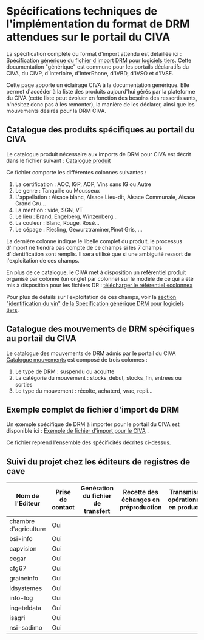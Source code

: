 # Spécifications techniques de l'implémentation du format de DRM attendues sur le portail du CIVA

La spécification complète du format d'import attendu est détaillée ici : [Spécification générique du fichier d'import DRM pour logiciels tiers](https://github.com/24eme/mutualisation-douane/blob/master/logiciels-tiers/). Cette documentation "générique" est commune pour les portails déclaratifs du CIVA, du CIVP, d'Interloire, d'InterRhone, d'IVBD, d'IVSO et d'IVSE.

Cette page apporte un éclairage CIVA à la documentation générique. Elle permet d'accéder à la liste des produits aujourd'hui gérés par la plateforme du CIVA (cette liste peut évoluer en fonction des besoins des ressortissants, n'hésitez donc pas à les remonter), la manière de les déclarer, ainsi que les mouvements désirés pour la DRM CIVA.

## Catalogue des produits spécifiques au portail du CIVA

Le catalogue produit nécessaire aux imports de DRM pour CIVA est décrit dans le fichier suivant : [Catalogue produit](catalogue_produits.csv)

Ce fichier comporte les différentes colonnes suivantes :

1. La certification : AOC, IGP, AOP, Vins sans IG ou Autre
2. Le genre : Tanquille ou Mousseux
3. L'appellation : Alsace blanc, Alsace Lieu-dit, Alsace Communale, Alsace Grand Cru...
4. La mention : vide, SGN, VT
5. Le lieu : Brand, Engelberg, Winzenberg...
6. La couleur : Blanc, Rouge, Rosé...
7. Le cépage : Riesling, Gewurztraminer,Pinot Gris, ...

La dernière colonne indique le libellé complet du produit, le processus d'import ne tiendra pas compte de ce champs si les 7 champs d'identification sont remplis. Il sera utilisé que si une ambiguité ressort de l'exploitation de ces champs.

En plus de ce catalogue, le CIVA met à disposition un référentiel produit organisé par colonne (un onglet par colonne) sur le modèle de ce qui a été mis à disposition pour les fichiers DR : [télécharger le référentiel «colonne»](https://declaration.vinsalsace.pro/documents/Fichier-op%C3%A9rateurs-reference_v2.ods)

Pour plus de détails sur l'exploitation de ces champs, voir la [section "identification du vin" de la Spécification générique DRM pour logiciels tiers](https://github.com/24eme/mutualisation-douane/blob/master/logiciels-tiers/#description-des-lignes-cave).

## Catalogue des mouvements de DRM spécifiques au portail du CIVA

Le catalogue des mouvements de DRM admis par le portail du CIVA  [Catalogue mouvements](catalogue_mouvements.csv) est composé de trois colonnes :

1. Le type de DRM : suspendu ou acquitte
2. La catégorie du mouvement : stocks_debut, stocks_fin, entrees ou sorties
3. Le type du mouvement : récolte, achatcrd, vrac, repli...


## Exemple complet de fichier d'import de DRM

Un exemple spécifique de DRM à importer pour le portail du CIVA est disponible ici : [Exemple de fichier d'import pour le CIVA](exemple_export_drm.csv) .

Ce fichier reprend l'ensemble des spécificités décrites ci-dessus.

## Suivi du projet chez les éditeurs de registres de cave


| Nom de l'Éditeur | Prise de contact | Génération du fichier de transfert | Recette des échanges en préproduction | Transmission opérationnelle en production | Versions compatibles |
|------------------|------------------|-----------------------------------|---------------------------------------|------------------------------------------------------|----------------------|
| chambre d'agriculture | Oui |  |  |  |  |
| bsi-info              | Oui |  |  |  |  |
| capvision             | Oui |  |  |  |  |
| cegar                 | Oui |  |  |  |  |
| cfg67                 | Oui |  |  |  |  |
| graineinfo            | Oui |  |  |  |  |
| idsystemes            | Oui |  |  |  |  |
| info-log              | Oui |  |  |  |  |
| ingeteldata           | Oui |  |  |  |  |
| isagri                | Oui |  |  |  |  |
| nsi-sadimo            | Oui |  |  |  |  |
